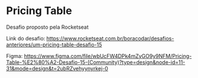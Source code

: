 # Pricing Table

Desafio proposto pela Rocketseat

Link do desafio: https://www.rocketseat.com.br/boracodar/desafios-anteriores/um-pricing-table-desafio-15

Figma: https://www.figma.com/file/wbUcFW4DPk4mZyGO9y9NFM/Pricing-Table-%E2%80%A2-Desafio-15-(Community)?type=design&node-id=11-31&mode=design&t=2ubRZvehyynyrkej-0 